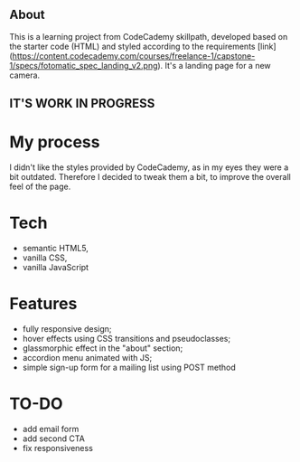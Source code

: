 ## About
This is a learning project from CodeCademy skillpath, developed based on the starter code (HTML) and styled according to the requirements [link] (https://content.codecademy.com/courses/freelance-1/capstone-1/specs/fotomatic_spec_landing_v2.png).
It's a landing page for a new camera.

## IT'S WORK IN PROGRESS

# My process
I didn't like the styles provided by CodeCademy, as in my eyes they were a bit outdated. Therefore I decided to tweak them a bit, to improve the overall feel of the page.

# Tech
- semantic HTML5,
- vanilla CSS,
- vanilla JavaScript

# Features
* fully responsive design;
* hover effects using CSS transitions and pseudoclasses;
* glassmorphic effect in the "about" section;
* accordion menu animated with JS;
* simple sign-up form for a mailing list using POST method

# TO-DO
* add email form
* add second CTA
* fix responsiveness

